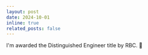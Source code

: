 ```yaml
---
layout: post
date: 2024-10-01
inline: true
related_posts: false
---
```


I'm awarded the Distinguished Engineer title by RBC. :tada:
